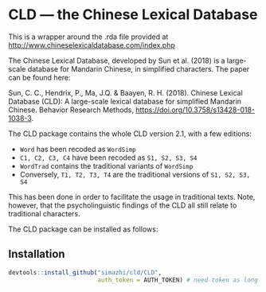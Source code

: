 
<!-- README.md is generated from README.Rmd. Please edit that file -->

# CLD — the Chinese Lexical Database

<!-- badges: start -->

<!-- badges: end -->

This is a wrapper around the .rda file provided at
<http://www.chineselexicaldatabase.com/index.php>

The Chinese Lexical Database, developed by Sun et al. (2018) is a
large-scale database for Mandarin Chinese, in simplified characters. The
paper can be found here:

Sun, C. C., Hendrix, P., Ma, J.Q. & Baayen, R. H. (2018). Chinese
Lexical Database (CLD): A large-scale lexical database for simplified
Mandarin Chinese. Behavior Research Methods,
<https://doi.org/10.3758/s13428-018-1038-3>.

The CLD package contains the whole CLD version 2.1, with a few editions:

  - `Word` has been recoded as `WordSimp`
  - `C1, C2, C3, C4` have been recoded as `S1, S2, S3, S4`
  - `WordTrad` contains the traditional variants of `WordSimp`
  - Conversely, `T1, T2, T3, T4` are the traditional versions of `S1,
    S2, S3, S4`

This has been done in order to facilitate the usage in traditional
texts. Note, however, that the psycholinguistic findings of the CLD all
still relate to traditional characters.

The CLD package can be installed as follows:

## Installation

``` r
devtools::install_github("simazhi/cld/CLD", 
                         auth_token = AUTH_TOKEN) # need token as long as it's private
```
